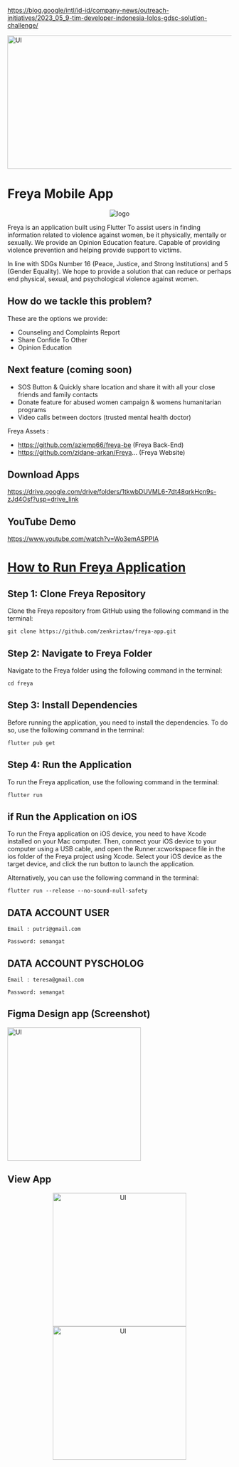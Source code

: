 https://blog.google/intl/id-id/company-news/outreach-initiatives/2023_05_9-tim-developer-indonesia-lolos-gdsc-solution-challenge/

<img src="https://blogger.googleusercontent.com/img/b/R29vZ2xl/AVvXsEjEE6JoCVmdqEFj7UlTwUoxREn3HbxF3wuQoQV0fAeMtF-kVrb6WaOl0auVv1MjGst_Vjze9Q4Jp7HZqh72W1M3FzBrtifW569RuTLkoEl3yINYNAUwiQ3tsvbrQYmnQLlSjG3Uy14lVocJ3p0gmUbZkDIBxZRARfvlwRq2koLHTj0q-BcXxvuhOMWm/w640-h336/Tim%20Freya.png" alt="UI" width="600" height="300">

# Freya Mobile App

<picture>
      <source media="(prefers-color-scheme: dark)" srcset="https://i.ibb.co/XjHnQVq/logo.png">
</picture>

<p align="center"><img src="https://i.ibb.co/XjHnQVq/logo.png" alt="logo"></p>


Freya is an application built using Flutter
To assist users in finding information related to violence against women, be it physically, mentally or sexually.
We provide an Opinion Education feature. Capable of providing violence prevention and helping provide support to victims.

In line with SDGs Number 16 (Peace, Justice, and Strong Institutions) and 5 (Gender Equality). We hope to provide a solution that can reduce or perhaps end physical, sexual, and psychological violence against women.

 ## How do we tackle this problem?

These are the options we provide:

* Counseling and Complaints Report
* Share Confide To Other
* Opinion Education

## Next feature (coming soon)
- SOS Button & Quickly share location and share it with all your close friends and family contacts
- Donate feature for abused women campaign & womens humanitarian programs
- Video calls between doctors (trusted mental health doctor)


Freya Assets : 
* https://github.com/aziemp66/freya-be (Freya Back-End)
* https://github.com/zidane-arkan/Freya...  (Freya Website)

## Download Apps

https://drive.google.com/drive/folders/1tkwbDUVML6-7dt48qrkHcn9s-zJd4Osf?usp=drive_link

## YouTube Demo

https://www.youtube.com/watch?v=Wo3emASPPIA

# [How to Run Freya Application ](https://github.com/zenkriztao/freya-app#readme/)

## Step 1: Clone Freya Repository

Clone the Freya repository from GitHub using the following command in the terminal:

``git clone https://github.com/zenkriztao/freya-app.git``

## Step 2: Navigate to Freya Folder

Navigate to the Freya folder using the following command in the terminal:

`cd freya`

## Step 3: Install Dependencies

Before running the application, you need to install the dependencies. To do so, use the following command in the terminal:

`flutter pub get`

## Step 4: Run the Application

To run the Freya application, use the following command in the terminal:

`flutter run`

## if Run the Application on iOS

To run the Freya application on iOS device, you need to have Xcode installed on your Mac computer. Then, connect your iOS device to your computer using a USB cable, and open the Runner.xcworkspace file in the ios folder of the Freya project using Xcode. Select your iOS device as the target device, and click the run button to launch the application.

Alternatively, you can use the following command in the terminal:

`flutter run --release --no-sound-null-safety`

## DATA ACCOUNT USER

`Email : putri@gmail.com`

`Password: semangat`

## DATA ACCOUNT PYSCHOLOG

`Email : teresa@gmail.com`

`Password: semangat`

## Figma Design app (Screenshot)

<img src="https://i.ibb.co/N7GFLnL/Screen-Shot-2023-03-30-at-17-57-14.png" alt="UI" width="300" height="300">

## View App

<p align="center">
  <img src="https://i.ibb.co/85ddS66/Onboarding-Page-4.png" alt="UI" width="300" height="300">
  <img src="https://i.ibb.co/DGVv9vw/Onbording-Page-2.png" alt="UI" width="300" height="300">
</p>




